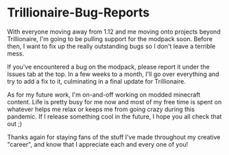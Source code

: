 # Trillionaire-Bug-Reports


With everyone moving away from 1.12 and me moving onto projects beyond Trillionaire, I'm going to be pulling support for the modpack soon. Before then, I want to fix up the really outstanding bugs so I don't leave a terrible mess.

If you've encountered a bug on the modpack, please report it under the Issues tab at the top. In a few weeks to a month, I'll go over everything and try to add a fix to it, culminating in a final update for Trillionaire.

As for my future work, I'm on-and-off working on modded minecraft content. Life is pretty busy for me now and most of my free time is spent on whatever helps me relax or keeps me from going crazy during this pandemic. If I release something cool in the future, I hope you all check that out ;)

Thanks again for staying fans of the stuff I've made throughout my creative "career", and know that I appreciate each and every one of you!
